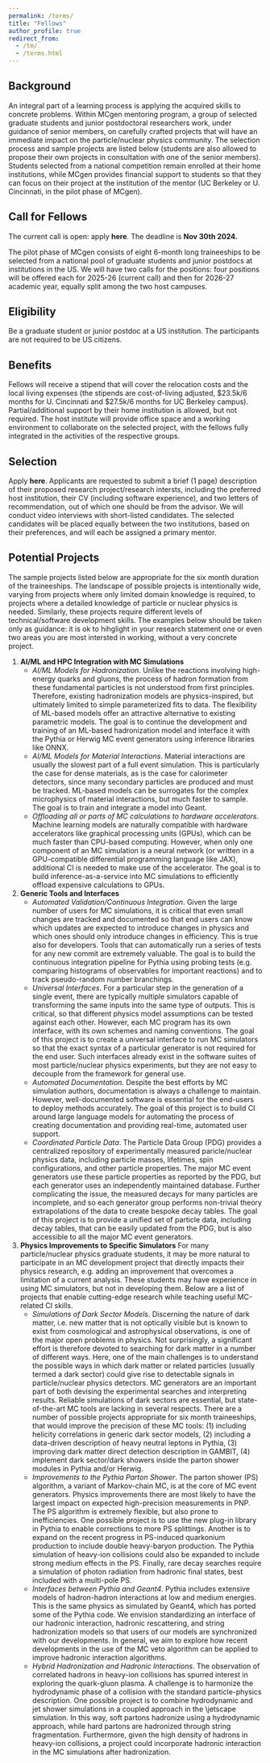 ```yaml
---
permalink: /terms/
title: "Fellows"
author_profile: true
redirect_from: 
  - /tm/
  - /terms.html
---
```


## Background

An integral part of a learning process is applying the acquired skills to concrete problems. Within MCgen mentoring program, a group of selected graduate students and junior postdoctoral researchers work, under guidance of senior members, on carefully crafted projects that will have an immediate impact on the particle/nuclear physics community. The selection process and sample projects are listed below (students are also allowed to propose their own projects in consultation with one of the senior members).  Students selected from a national competition remain enrolled at their home institutions, while MCgen provides financial support to students so that they can focus on their project at the institution of the mentor (UC Berkeley or U. Cincinnati, in the pilot phase of MCgen).

## Call for Fellows

The current call is open: apply **here**. The deadline is **Nov 30th 2024.**

The pilot phase of MCgen consists of eight 6-month long traineeships to be selected from a national pool of graduate students and junior postdocs at institutions in the US. We will have two calls for the positions: four positions will be offered each for 2025-26 (current call) and then for 2026-27 academic year, equally split among the two host campuses. 

## Eligibility

Be a graduate student or junior postdoc at a US institution.  The participants are not required to be US citizens.

## Benefits

Fellows will receive a stipend that will cover the relocation costs and the local living expenses (the stipends are cost-of-living adjusted, $23.5k/6 months for U. Cincinnati and $27.5k/6 months for UC Berkeley campus).  Partial/additional support by their home institution is allowed, but not required.  The host institute will provide office space and a working environment to collaborate on the selected project, with the fellows fully integrated in the activities of the respective groups.

## Selection

Apply **here**. Applicants are requested to submit a brief (1 page) description of their proposed research project/research intersts, including the preferred host institution, their CV (including software experience), and two letters of recommendation, out of which one should be from the advisor. We will conduct video interviews with short-listed candidates. The selected candidates will be placed equally between the two institutions, based on their preferences, and will each be assigned a primary mentor.

## Potential Projects

The sample projects listed below are appropriate for the six month duration of the traineeships. The landscape of possible projects is intentionally wide, varying from projects where only limited domain knowledge is required, to projects where a detailed knowledge of particle or nuclear physics is needed. Similarly, these projects require different levels of technical/software development skills. The examples below should be taken only as guidance: it is ok to hihglight in your research statement one or even two areas you are most intersted in working, without a very concrete project.

1. **AI/ML and HPC Integration with MC Simulations**
    - *AI/ML Models for Hadronization*. Unlike the reactions involving high-energy quarks and gluons, the process of hadron formation from these fundamental particles is not understood from first principles. Therefore, existing hadronization models are physics-inspired, but ultimately limited to simple parameterized fits to data. The flexibility of ML-based models offer an attractive alternative to existing parametric models. The goal is to continue the development and training of an ML-based hadronization model and interface it with the Pythia or Herwig MC event generators using inference libraries like ONNX.
    - *AI/ML Models for Material Interactions*. Material interactions are usually the slowest part of a full event simulation. This is particularly the case for dense materials, as is the case for calorimeter detectors, since many secondary particles are produced and must be tracked. ML-based models can be surrogates for the complex microphysics of material interactions, but much faster to sample. The goal is to train and integrate a model into Geant.
    - *Offloading all or parts of MC calculations to hardware accelerators*. Machine learning models are naturally compatible with hardware accelerators like graphical processing units (GPUs), which can be much faster than CPU-based computing. However, when only one component of an MC simulation is a neural network (or written in a GPU-compatible differential programming language like JAX), additional CI is needed to make use of the accelerator. The goal is to build inference-as-a-service into MC simulations to efficiently offload expensive calculations to GPUs.
2. **Generic Tools and Interfaces**
    - *Automated Validation/Continuous Integration*. Given the large number of users for MC simulations, it is critical that even small changes are tracked and documented so that end users can know which updates are expected to introduce changes in physics and which ones should only introduce changes in efficiency. This is true also for developers. Tools that can automatically run a series of tests for any new commit are extremely valuable. The goal is to build the continuous integration pipeline for Pythia using probing tests (e.g. comparing histograms of observables for important reactions) and to track pseudo-random number branchings.
    - *Universal Interfaces*.  For a particular step in the generation of a single event, there are typically multiple simulators capable of transforming the same inputs into the same type of outputs. This is critical, so that different physics model assumptions can be tested against each other. However, each MC program has its own interface, with its own schemes and naming conventions. The goal of this project is to create a universal interface to run MC simulators so that the exact syntax of a particular generator is not required for the end user. Such interfaces already exist in the software suites of most particle/nuclear physics experiments, but they are not easy to decouple from the framework for general use.
    - *Automated Documentation*. Despite the best efforts by MC simulation authors, documentation is always a challenge to maintain. However, well-documented software is essential for the end-users to deploy methods accurately. The goal of this project is to build CI around large language models for automating the process of creating documentation and providing real-time, automated user support.
    - *Coordinated Particle Data*. The Particle Data Group (PDG) provides a centralized repository of experimentally measured paricle/nuclear physics data, including particle masses, lifetimes, spin configurations, and other particle properties. The major MC event generators use these particle properties as reported by the PDG, but each generator uses an independently maintained database. Further complicating the issue, the measured decays for many particles are incomplete, and so each generator group performs non-trivial theory extrapolations of the data to create bespoke decay tables. The goal of this project is to provide a unified set of particle data, including decay tables, that can be easily updated from the PDG, but is also accessible to all the major MC event generators.
4. **Physics Improvements to Specific Simulators** For many particle/nuclear physics graduate students, it may be more natural to participate in an MC development project that directly impacts their physics research, e.g. adding an improvement that overcomes a limitation of a current analysis. These students may have experience in using MC simulators, but not in developing them. Below are a list of projects that enable cutting-edge research while teaching useful MC-related CI skills.
    - *Simulations of Dark Sector Models*. Discerning the nature of dark matter, i.e. new matter that is not optically visible but is known to exist from cosmological and astrophysical observations, is one of the major open problems in physics. Not surprisingly, a significant effort is therefore devoted to searching for dark matter in a number of different ways. Here, one of the main challenges is to understand the possible ways in which dark matter or related particles (usually termed a dark sector) could give rise to detectable signals in particle/nuclear physics detectors. MC generators are an important part of both devising the experimental searches and interpreting results. Reliable simulations of dark sectors are essential, but state-of-the-art MC tools are lacking in several respects. There are a number of possible projects appropriate for six month traineeships, that would improve the precision of these MC tools: (1) including helicity correlations in generic dark sector models, (2) including a data-driven description of heavy neutral leptons in Pythia, (3) improving dark matter direct detection description in GAMBIT, (4) implement dark sector/dark showers inside the parton shower modules in Pythia and/or Herwig.
    - *Improvements to the Pythia Parton Shower*. The parton shower (PS) algorithm, a variant of Markov-chain MC, is at the core of MC event generators. Physics improvements there are most likely to have the largest impact on expected high-precision measurements in PNP. The PS algorithm is extremely flexible, but also prone to inefficiencies. One possible project is to use the new plug-in library in Pythia to enable corrections to more PS splittings. Another is to expand on the recent progress in PS-induced quarkonium production to include double heavy-baryon production. The Pythia simulation of heavy-ion collisions could also be expanded to include strong medium effects in the PS. Finally, rare decay searches require a simulation of photon radiation from hadronic final states, best included with a multi-pole PS.
    - *Interfaces between Pythia and Geant4*. Pythia includes extensive models of hadron-hadron interactions at low and medium energies. This is the same physics as simulated by Geant4, which has ported some of the Pythia code. We envision standardizing an interface of our hadronic interaction, hadronic rescattering, and string hadronization models so that users of our models are synchronized with our developments. In general, we aim to explore how recent developments in the use of the MC veto algorithm can be applied to improve hadronic interaction algorithms.
    - *Hybrid Hadronization and Hadronic Interactions*. The observation of correlated hadrons in heavy-ion collisions has spurred interest in exploring the quark-gluon plasma. A challenge is to harmonize the hydrodynamic phase of a collision with the standard particle-physics description. One possible project is to combine hydrodynamic and jet shower simulations in a coupled approach in the \jetscape simulation. In this way, soft partons hadronize using a hydrodynamic approach, while hard partons are hadronized through string fragmentation. Furthermore, given the high density of hadrons in heavy-ion collisions, a project could incorporate hadronic interaction in the MC simulations after hadronization.
